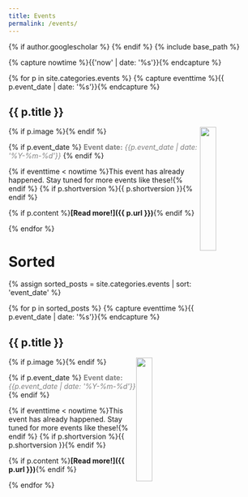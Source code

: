 ```yaml
---
title: Events
permalink: /events/
---
```

{% if author.googlescholar %}
{% endif %}
{% include base_path %}

<!-- NOTE! NEW NEWS ARE ADDED AS POSTS IN events/_posts! //-->
<!-- THIS FILE NEEDS EDITING ONLY IF THE PRESENTATION OF THE PROJECTS NEED TO CHANGE. //-->

{% capture nowtime %}{{'now' | date: '%s'}}{% endcapture %}

{% for p in site.categories.events %}
{% capture eventtime %}{{ p.event_date | date: '%s'}}{% endcapture %}

## {{ p.title }}
{% if p.image %}<img src="{{ p.image }}" style="float: right; width: 25%;" />{% endif %}

{% if p.event_date %}
<span style="color:grey;">**Event date:** *{{p.event_date | date: '%Y-%m-%d'}}*</span>
{% endif %}

{% if eventtime < nowtime %}This event has already happened. Stay tuned for more events like these!{% endif %}
{% if p.shortversion %}{{ p.shortversion }}{% endif %}

{% if p.content  %}**[Read more!]({{ p.url }})**{% endif %}

{% endfor %}


# Sorted

{% assign sorted_posts = site.categories.events | sort: 'event_date' %}

{% for p in sorted_posts %}
{% capture eventtime %}{{ p.event_date | date: '%s'}}{% endcapture %}

## {{ p.title }}
{% if p.image %}<img src="{{ p.image }}" style="float: right; width: 25%;" />{% endif %}

{% if p.event_date %}
<span style="color:grey;">**Event date:** *{{p.event_date | date: '%Y-%m-%d'}}*</span>
{% endif %}

{% if eventtime < nowtime %}This event has already happened. Stay tuned for more events like these!{% endif %}
{% if p.shortversion %}{{ p.shortversion }}{% endif %}

{% if p.content  %}**[Read more!]({{ p.url }})**{% endif %}

{% endfor %}


